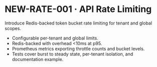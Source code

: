 # NEW-RATE-001 · API Rate Limiting

Introduce Redis-backed token bucket rate limiting for tenant and global scopes.

- Configurable per-tenant and global limits.
- Redis-backed with overhead <10ms at p95.
- Prometheus metrics exporting throttle counts and bucket levels.
- Tests cover burst to steady state, per-tenant isolation, and documentation
  example.
